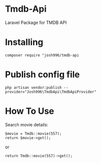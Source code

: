 # Tmdb-Api
 Laravel Package for TMDB API

# Installing
    composer require "josh996/tmdb-api

# Publish config file
    php artisan vendor:publish --provider="Josh996\TmdbApi\TmdbApiProvider"

# How To Use

Search movie details:
```
$movie = Tmdb::movie(557);
return $movie->get();
```
or
```
return Tmdb::movie(557)->get();
```